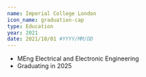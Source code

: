 ```yaml
---
name: Imperial College London
icon_name: graduation-cap
type: Education
year: 2021
date: 2021/10/01 #YYYY/MM/DD
---
```

<ul>
    <li> MEng Electrical and Electronic Engineering </li>
    <li> Graduating in 2025 </li>
</ul>